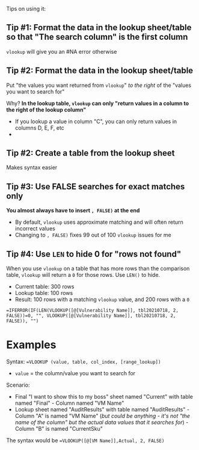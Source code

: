 Tips on using it:

## Tip #1: Format the data in the lookup sheet/table so that "The search column" is the first column

`vlookup` will give you an #NA error otherwise

## Tip #2: Format the data in the lookup sheet/table

Put "the values you want returned from `vlookup`" *to the right* of the "values you want to search for"

Why? **In the lookup table, `vlookup` can only "return values in a column to the right of the lookup column"**
- If you lookup a value in column "C", you can only return values in columns D, E, F, etc
- 
## Tip #2: Create a table from the lookup sheet

Makes syntax easier

## Tip #3: Use FALSE searches for exact matches only

**You almost always have to insert `, FALSE)` at the end**
- By default, `vlookup` uses approximate matching and will often return incorrect values
- Changing to `, FALSE)` fixes 99 out of 100 `vlookup` issues for me

## Tip #4: Use `LEN` to hide 0 for "rows not found"

When you use `vlookup` on a table that has more rows than the comparison table, `vlookup` will return a `0` for those rows. Use `LEN()` to hide.
- Current table: 300 rows
- Lookup table: 100 rows
- Result: 100 rows with a matching `vlookup` value, and 200 rows with a `0`

`=IFERROR(IF(LEN(VLOOKUP([@[Vulnerability Name]], tbl20210718, 2, FALSE))=0, "", VLOOKUP([@[Vulnerability Name]], tbl20210718, 2, FALSE)), "")`

# Examples

Syntax: `=VLOOKUP (value, table, col_index, [range_lookup])`
- `value` = the column/value you want to search for

Scenario: 
- Final "I want to show this to my boss" sheet named "Current" with table named "Final"
      - Column named "VM Name"
- Lookup sheet named "AuditResults" with table named "AuditResults"
      - Column "A" is named "VM Name" (*but could be anything - it's not "the name of the column" but the actual data values that it searches for*)
      - Column "B" is named "CurrentSku"

The syntax would be `=VLOOKUP([@[VM Name]],Actual, 2, FALSE)`
